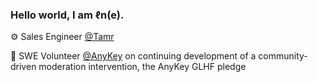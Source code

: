 ### Hello world, I am ℓn(e).

⚙️ Sales Engineer [@Tamr](https://www.tamr.com/)

🧩 SWE Volunteer [@AnyKey](https://anykey.org/) on continuing development of a community-driven moderation intervention, the AnyKey GLHF pledge
